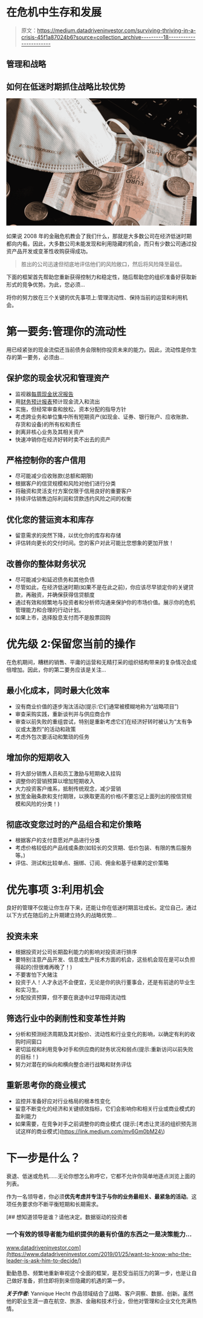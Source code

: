 # 在危机中生存和发展

> 原文：<https://medium.datadriveninvestor.com/surviving-thriving-in-a-crisis-45f1a87024b6?source=collection_archive---------18----------------------->

## 管理和战略

## 如何在低迷时期抓住战略比较优势

![](img/e82c01a8c51dce5a17278f320eb7c390.png)

如果说 2008 年的金融危机教会了我们什么，那就是大多数公司在经济低迷时期都向内看。因此，大多数公司未能发现和利用隐藏的机会，而只有少数公司通过投资产品开发或变革性收购获得成功。

> 胜出的公司迅速但彻底地评估他们的风险敞口，然后将风险降至最低。

下面的框架首先帮助您重新获得控制力和稳定性，随后帮助您的组织准备好获取新形式的竞争优势。为此，您必须…

将你的努力放在三个关键的优先事项上:管理流动性、保持当前的运营和利用机会。

# 第一要务:管理你的流动性

用已经紧张的现金流偿还当前债务会限制你投资未来的能力。因此，流动性是你生存的第一要务，必须由…

## 保护您的现金状况和管理资产

*   监视器[每周现金状况报告](https://strategiccfo.com/how-to-develop-daily-cash-report/)
*   用[财务预计报表](https://medium.com/swlh/answering-the-what-if-questions-of-entrepreneurship-aa14d54ae0ba)预计现金流入和流出
*   实施，但经常审查和放松，资本分配的指导方针
*   考虑跨业务和单位集中所有短期资产(如现金、证券、银行账户、应收账款、存货和设备)的所有权和责任
*   剥离非核心业务及其相关资产
*   快速冲销你在经济好转时卖不出去的资产

## 严格控制你的客户信用

*   尽可能减少应收账款(总额和期限)
*   根据客户的信贷规模和风险对他们进行分类
*   将融资和灵活支付方案仅限于信用良好的重要客户
*   持续评估销售边际利润和贷款违约风险之间的权衡

## 优化您的营运资本和库存

*   留意需求的突然下降，以优化你的库存和存储
*   评估转向更长的交付时间。您的客户对此可能比您想象的更加开放！

## 改善你的整体财务状况

*   尽可能减少和延迟债务和其他负债
*   尽管如此，在经济低迷时期(如果不是在此之前)，你应该尽早锁定你的关键贷款，再融资，并确保获得信贷额度
*   通过有效和频繁地与投资者和分析师沟通来保护你的市场价值。展示你的危机管理能力和合理的行动计划。
*   如果上市，选择股息支付而不是股票回购

# 优先级 2:保留您当前的操作

在危机期间，糟糕的销售、平庸的运营和无精打采的组织结构带来的复杂情况会成倍增加。因此，你的第二要务应该是关注…

## 最小化成本，同时最大化效率

*   没有商业价值的逐步淘汰活动(提示:它们通常被模糊地称为“战略项目”)
*   审查采购实践，重新谈判并与供应商合作
*   审查以前失败的重组尝试，特别是重新考虑它们在经济好转时被认为“太有争议或太激烈”的活动和政策
*   考虑外包次要活动和繁琐的任务

## 增加你的短期收入

*   将大部分销售人员和员工激励与短期收入挂钩
*   调整你的营销预算以增加短期收入
*   大力投资客户维系，抵制传统观念，减少营销
*   放宽金融条款和支付期限，以换取更高的价格(不要忘记上面列出的按信贷规模和风险的分类！)

## 彻底改变您过时的产品组合和定价策略

*   根据客户的支付意愿对产品进行分类
*   考虑价格较低的产品线或条款(如较长的交货期、低价包装、有限的售后服务等。)
*   评估、测试和比较单点、捆绑、订阅、佣金和基于结果的定价策略

# 优先事项 3:利用机会

良好的管理不仅能让你生存下来，还能让你在低迷时期茁壮成长。定位自己，通过以下方式在随后的上升期建立持久的战略优势…

## 投资未来

*   根据投资对公司长期盈利能力的影响对投资进行排序
*   要特别注意产品开发、信息或生产技术方面的机会，这些机会现在是可以负担得起的(但很难再晚了！)
*   不要害怕下大赌注
*   投资于人！人才永远不会便宜，无论是你的执行董事会，还是有前途的毕业生和实习生。
*   分配投资预算，但不要在衰退中过早阻碍流动性

## 筛选行业中的剥削性和变革性并购

*   分析和预测经济周期及其对股价、流动性和行业变化的影响，以确定有利的收购时间窗口
*   密切监视和利用竞争对手和供应商的财务状况和弱点(提示:重新访问以前失败的目标！)
*   努力对潜在的纵向和横向整合进行战略和财务评估

## 重新思考你的商业模式

*   监控并准备好应对行业格局的根本性变化
*   留意不断变化的经济和关键绩效指标，它们会影响你和相关行业或商业模式的盈利能力
*   如果需要，在竞争对手之前调整你的商业模式
    (提示:[考虑让灵活的组织预先测试这样的商业模式](https://link.medium.com/mv6Gm0bM24\)

# 下一步是什么？

衰退、低迷或危机……无论你想怎么称呼它，它都不允许你简单地逐点浏览上面的列表。

作为一名领导者，你必须**优先考虑并专注于与你的业务最相关、最紧急的活动**。这项任务要求你不断平衡短期和长期需求。

[](https://www.datadriveninvestor.com/2019/01/25/want-to-know-who-the-leader-is-ask-him-to-decide/) [## 想知道领导是谁？请他决定。数据驱动的投资者

### 一个有效的领导者能为组织提供的最有价值的东西之一是决策能力…

www.datadriveninvestor.com](https://www.datadriveninvestor.com/2019/01/25/want-to-know-who-the-leader-is-ask-him-to-decide/) 

勤勤恳恳、频繁地重新审视这个全面的框架，是忍受当前压力的第一步，也是让自己做好准备，抓住即将到来但隐藏的机遇的第一步。

***关于作者:*** Yannique Hecht 作品领域结合了战略、客户洞察、数据、创新。虽然他的职业生涯一直在航空、旅游、金融和技术行业，但他对管理和企业文化充满热情。